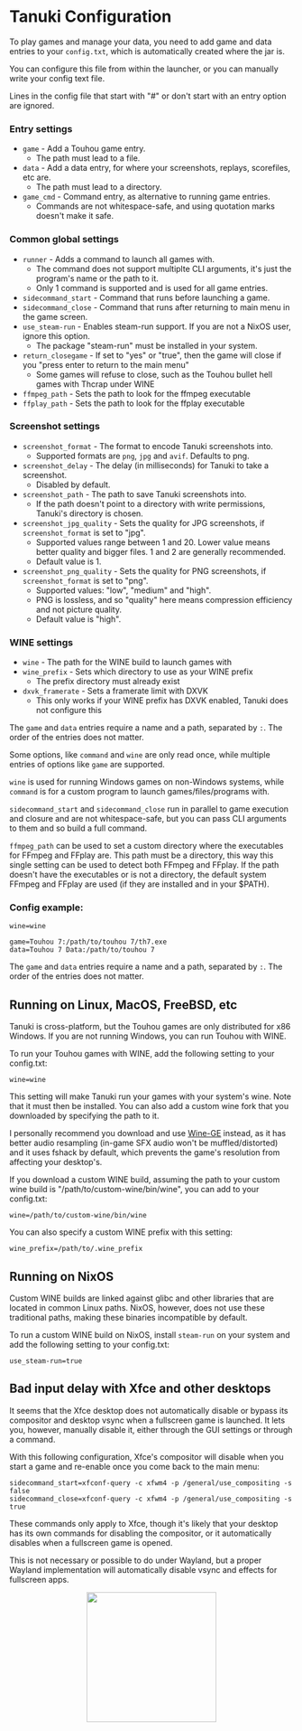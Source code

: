 # Tanuki Configuration

To play games and manage your data, you need to add game and data entries to your ```config.txt```, which is automatically created where the jar is.

You can configure this file from within the launcher, or you can manually write your config text file.

Lines in the config file that start with "#" or don't start with an entry option are ignored.

### Entry settings
* ```game``` - Add a Touhou game entry.
  * The path must lead to a file.
* ```data``` - Add a data entry, for where your screenshots, replays, scorefiles, etc are.
  * The path must lead to a directory.
* ```game_cmd``` - Command entry, as alternative to running game entries.
  * Commands are not whitespace-safe, and using quotation marks doesn't make it safe.

### Common global settings
* ```runner``` - Adds a command to launch all games with.
  * The command does not support multiplte CLI arguments, it's just the program's name or the path to it.
  * Only 1 command is supported and is used for all game entries.
* ```sidecommand_start``` - Command that runs before launching a game.
* ```sidecommand_close``` - Command that runs after returning to main menu in the game screen.
* ```use_steam-run``` - Enables steam-run support. If you are not a NixOS user, ignore this option.
  * The package "steam-run" must be installed in your system.
* ```return_closegame``` - If set to "yes" or "true", then the game will close if you "press enter to return to the main menu"
  * Some games will refuse to close, such as the Touhou bullet hell games with Thcrap under WINE
* ```ffmpeg_path``` - Sets the path to look for the ffmpeg executable
* ```ffplay_path``` - Sets the path to look for the ffplay executable

### Screenshot settings
* ```screenshot_format``` - The format to encode Tanuki screenshots into.
  * Supported formats are `png`, `jpg` and `avif`. Defaults to png.
* ```screenshot_delay``` - The delay (in milliseconds) for Tanuki to take a screenshot.
  * Disabled by default.
* ```screenshot_path``` - The path to save Tanuki screenshots into.
  * If the path doesn't point to a directory with write permissions, Tanuki's directory is chosen.
* ```screenshot_jpg_quality``` - Sets the quality for JPG screenshots, if `screenshot_format` is set to "jpg".
  * Supported values range between 1 and 20. Lower value means better quality and bigger files. 1 and 2 are generally recommended.
  * Default value is 1.
* ```screenshot_png_quality``` - Sets the quality for PNG screenshots, if `screenshot_format` is set to "png".
  * Supported values: "low", "medium" and "high".
  * PNG is lossless, and so "quality" here means compression efficiency and not picture quality.
  * Default value is "high".
  
### WINE settings
* ```wine``` - The path for the WINE build to launch games with
* ```wine_prefix``` - Sets which directory to use as your WINE prefix
  * The prefix directory must already exist
* ```dxvk_framerate``` - Sets a framerate limit with DXVK
  * This only works if your WINE prefix has DXVK enabled, Tanuki does not configure this

The ```game``` and ```data``` entries require a name and a path, separated by ```:```. The order of the entries does not matter.

Some options, like ```command``` and ```wine``` are only read once, while multiple entries of options like ```game``` are supported.

```wine``` is used for running Windows games on non-Windows systems, while ```command``` is for a custom program to launch games/files/programs with.

```sidecommand_start``` and ```sidecommand_close``` run in parallel to game execution and closure and are not whitespace-safe, but you can pass CLI arguments to them and so build a full command.

```ffmpeg_path``` can be used to set a custom directory where the executables for FFmpeg and FFplay are. This path must be a directory, this way this single setting can be used to detect both FFmpeg and FFplay. If the path doesn't have the executables or is not a directory, the default system FFmpeg and FFplay are used (if they are installed and in your $PATH).

### Config example:

```
wine=wine

game=Touhou 7:/path/to/touhou 7/th7.exe
data=Touhou 7 Data:/path/to/touhou 7
```

The ```game``` and ```data``` entries require a name and a path, separated by ```:```. The order of the entries does not matter.

## Running on Linux, MacOS, FreeBSD, etc

Tanuki is cross-platform, but the Touhou games are only distributed for x86 Windows. If you are not running Windows, you can run Touhou with WINE.

To run your Touhou games with WINE, add the following setting to your config.txt:
```
wine=wine
```
This setting will make Tanuki run your games with your system's wine. Note that it must then be installed. You can also add a custom wine fork that you downloaded by specifying the path to it.

I personally recommend you download and use [Wine-GE](https://github.com/GloriousEggroll/wine-ge-custom) instead, as it has better audio resampling (in-game SFX audio won't be muffled/distorted) and it uses fshack by default, which prevents the game's resolution from affecting your desktop's.

If you download a custom WINE build, assuming the path to your custom wine build is "/path/to/custom-wine/bin/wine", you can add to your config.txt:
```
wine=/path/to/custom-wine/bin/wine
```

You can also specify a custom WINE prefix with this setting:
```
wine_prefix=/path/to/.wine_prefix
```

## Running on NixOS

Custom WINE builds are linked against glibc and other libraries that are located in common Linux paths. NixOS, however, does not use these traditional paths, making these binaries incompatible by default.

To run a custom WINE build on NixOS, install ```steam-run``` on your system and add the following setting to your config.txt:
```
use_steam-run=true
```

## Bad input delay with Xfce and other desktops

It seems that the Xfce desktop does not automatically disable or bypass its compositor and desktop vsync when a fullscreen game is launched. It lets you, however, manually disable it, either through the GUI settings or through a command.

With this following configuration, Xfce's compositor will disable when you start a game and re-enable once you come back to the main menu:

```
sidecommand_start=xfconf-query -c xfwm4 -p /general/use_compositing -s false
sidecommand_close=xfconf-query -c xfwm4 -p /general/use_compositing -s true
```

These commands only apply to Xfce, though it's likely that your desktop has its own commands for disabling the compositor, or it automatically disables when a fullscreen game is opened.

This is not necessary or possible to do under Wayland, but a proper Wayland implementation will automatically disable vsync and effects for fullscreen apps.

<p align="center">
<img src="../images/mamizou.png" height="230"/>
</p>
